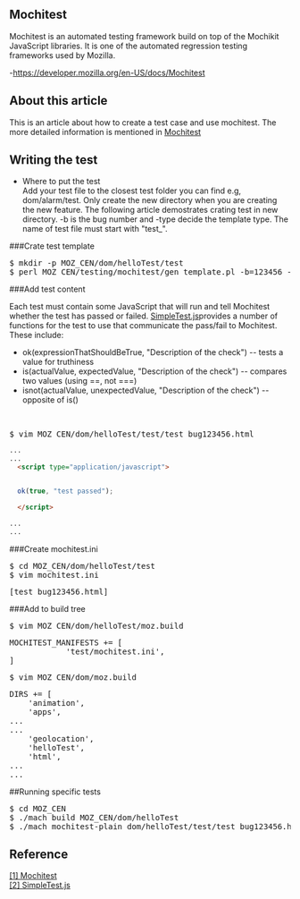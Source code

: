 ## Mochitest
Mochitest is an automated testing framework build on top of the Mochikit JavaScript libraries. It is one of the automated regression testing frameworks used by Mozilla.

-https://developer.mozilla.org/en-US/docs/Mochitest

## About this article
This is an article about how to create a test case and use mochitest. The more detailed information is mentioned in [Mochitest](#mochi)

<!--more-->

## Writing the test 
- Where to put the test <br>
Add your test file to the closest test folder you can find e.g, dom/alarm/test. Only create the new directory when you are creating the new feature.
The following article demostrates crating test in new directory.
\-b is the bug number and \-type decide the template type. The name of test file must start with "test_".

###Crate test template

<pre>
$ mkdir -p MOZ_CEN/dom/helloTest/test
$ perl MOZ_CEN/testing/mochitest/gen_template.pl -b=123456 -type=html > MOZ_CEN/dom/helloTest/test/test_bug123456.html
</pre>



###Add test content

Each test must contain some JavaScript that will run and tell Mochitest whether the test has passed or failed. [SimpleTest.js](#SimpleTest)provides a number of functions for the test to use that communicate the pass/fail to Mochitest. These include:


- ok(expressionThatShouldBeTrue, "Description of the check") -- tests a value for truthiness
- is(actualValue, expectedValue, "Description of the check") -- compares two values (using ==, not ===)
- isnot(actualValue, unexpectedValue, "Description of the check") -- opposite of is()
<br>
<pre>
$ vim MOZ_CEN/dom/helloTest/test/test_bug123456.html
</pre>

```html
...
...
  <script type="application/javascript">


  ok(true, "test passed");

  </script>

...
...
```

###Create mochitest.ini

<pre>
$ cd MOZ_CEN/dom/helloTest/test
$ vim mochitest.ini
</pre>

<pre>
[test_bug123456.html]
</pre>

###Add to build tree
<pre>
$ vim MOZ_CEN/dom/helloTest/moz.build
</pre>

<pre>
MOCHITEST_MANIFESTS += [
            'test/mochitest.ini',
]
</pre>

<pre>
$ vim MOZ_CEN/dom/moz.build
</pre>

<pre>
DIRS += [
    'animation',
    'apps',
...
...
    'geolocation',
    'helloTest',
    'html',
...
...
</pre>


##Running specific tests

<pre>
$ cd MOZ_CEN
$ ./mach build MOZ_CEN/dom/helloTest
$ ./mach mochitest-plain dom/helloTest/test/test_bug123456.html
</pre>

## Reference
<a name="mochi" title="Mochitest" target="_blank" href="https://developer.mozilla.org/en-US/docs/Mochitest">[1] Mochitest</a>
<br>
<a name="SimpleTest" title="SimpleTest.js" target="_blank" href="http://mxr.mozilla.org/mozilla-central/source/testing/mochitest/tests/SimpleTest/SimpleTest.js">[2] SimpleTest.js</a>
